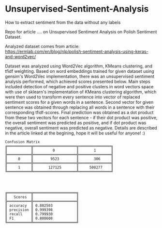 # Unsupervised-Sentiment-Analysis
How to extract sentiment from the data without any labels

Repo for article .... on Unsupervised Sentiment Analysis on Polish Sentiment Dataset.

Analyzed dataset comes from article: https://ermlab.com/en/blog/nlp/polish-sentiment-analysis-using-keras-and-word2vec/

Dataset was analyzed using Word2Vec algorithm, KMeans clustering, and tfidf weighting. Based on word embeddings trained for given dataset using gensim's Word2Vec implementation, there was an unsupervised sentiment analysis performed, which achieved scores presented below. Main steps included detection of negative and positive clusters in word vectors space with use of sklearn's implementation of KMeans clustering algorithm, which were then used to transform every sentence into vector of replaced sentiment scores for a given words in a sentence. Second vector for given sentence was obtained through replacing all words in a sentence with their corresponding tfidf-scores. Final prediction was obtained as a dot product from these two vectors for each sentence - if their dot product was positive, the overall sentiment was predicted as positive, and if dot product was negative, overall sentiment was predicted as negative. Details are described in the article linked at the begining, hope it will be useful for anyone! :) 

```
Confusion Matrix
╔═══════════╦════════════════════╦═══════════════╗
║           ║         0          ║       1       ║
╠═══════════╬════════════════════╬═══════════════╣
║     0     ║        9523        ║       306     ║
╠═══════════╬════════════════════╬═══════════════╣
║     1     ║       127125       ║     508277    ║
╚═══════════╩════════════════════╩═══════════════╝




╔═══════════╦════════════════════╗
║   Scores  ║                    ║
╠═══════════╬════════════════════╣
║ accuracy  ║ 0.802503           ║
║ precision ║ 0.999398           ║
║ recall    ║ 0.799930           ║
║ F1        ║ 0.888608           ║
╚═══════════╩════════════════════╝

```
